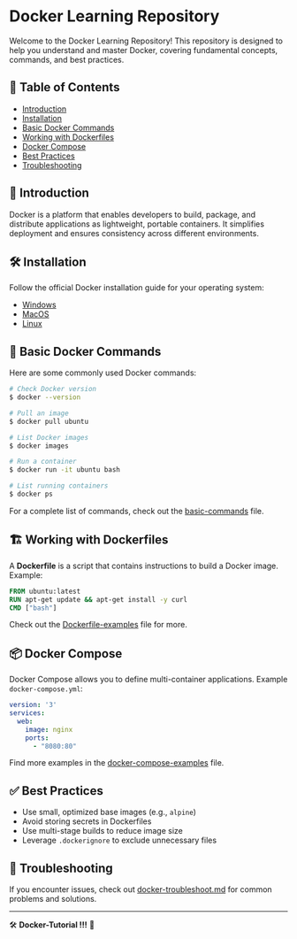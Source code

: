 # Docker Learning Repository

Welcome to the Docker Learning Repository! This repository is designed to help you understand and master Docker, covering fundamental concepts, commands, and best practices.

## 📌 Table of Contents
- [Introduction](#-introduction)
- [Installation](#-installation)
- [Basic Docker Commands](#-basic-docker-commands)
- [Working with Dockerfiles](#-working-with-dockerfiles)
- [Docker Compose](#-docker-compose)
- [Best Practices](#-best-practices)
- [Troubleshooting](#-troubleshooting)

## 🚀 Introduction
Docker is a platform that enables developers to build, package, and distribute applications as lightweight, portable containers. It simplifies deployment and ensures consistency across different environments.

## 🛠 Installation
Follow the official Docker installation guide for your operating system:
- [Windows](https://docs.docker.com/desktop/install/windows-install/)
- [MacOS](https://docs.docker.com/desktop/install/mac-install/)
- [Linux](https://docs.docker.com/engine/install/)


## 📜 Basic Docker Commands
Here are some commonly used Docker commands:
```sh
# Check Docker version
$ docker --version

# Pull an image
$ docker pull ubuntu

# List Docker images
$ docker images

# Run a container
$ docker run -it ubuntu bash

# List running containers
$ docker ps
```
For a complete list of commands, check out the [basic-commands](basic-commands.md) file.

## 🏗 Working with Dockerfiles
A **Dockerfile** is a script that contains instructions to build a Docker image. Example:
```dockerfile
FROM ubuntu:latest
RUN apt-get update && apt-get install -y curl
CMD ["bash"]
```
Check out the [Dockerfile-examples](basic_command/dockerfile-examples.md) file for more.

## 📦 Docker Compose
Docker Compose allows you to define multi-container applications. Example `docker-compose.yml`:
```yaml
version: '3'
services:
  web:
    image: nginx
    ports:
      - "8080:80"
```
Find more examples in the [docker-compose-examples](basic_command/docker-compose-examples.md) file.

## ✅ Best Practices
- Use small, optimized base images (e.g., `alpine`)
- Avoid storing secrets in Dockerfiles
- Use multi-stage builds to reduce image size
- Leverage `.dockerignore` to exclude unnecessary files

## 🔧 Troubleshooting
If you encounter issues, check out [docker-troubleshoot.md](docker-troubleshoot.md) for common problems and solutions.

---
🛠 **Docker-Tutorial !!!** 🚀
